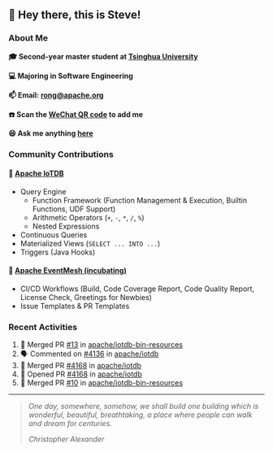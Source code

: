 ## 👋 Hey there, this is Steve!

### About Me

**🎓 Second-year master student at [Tsinghua University](https://www.tsinghua.edu.cn/)**

**💻 Majoring in Software Engineering**

**📫 Email: rong@apache.org**

**☎️ Scan the [WeChat QR code](https://github.com/SteveYurongSu/SteveYurongSu/issues/1) to add me**

**😆 Ask me anything <a href="https://github.com/SteveYurongSu/SteveYurongSu/issues">here</a>**

### Community Contributions

#### 🚀 [Apache IoTDB](https://github.com/apache/iotdb/pulls?q=is%3Apr+author%3ASteveYurongSu)

- Query Engine
  - Function Framework (Function Management & Execution, Builtin Functions, UDF Support)
  - Arithmetic Operators (`+`, `-`, `*`, `/`, `%`)
  - Nested Expressions
- Continuous Queries
- Materialized Views (`SELECT ... INTO ...`)
- Triggers (Java Hooks)

#### 🚀 [Apache EventMesh (incubating)](https://github.com/apache/incubator-eventmesh/pulls?q=is%3Apr+author%3ASteveYurongSu)

- CI/CD Workflows (Build, Code Coverage Report, Code Quality Report, License Check, Greetings for Newbies)
- Issue Templates & PR Templates 

### Recent Activities
<!--START_SECTION:activity-->

1. 🎉 Merged PR [#13](https://github.com/apache/iotdb-bin-resources/pull/13) in [apache/iotdb-bin-resources](https://github.com/apache/iotdb-bin-resources)
2. 🗣 Commented on [#4136](https://github.com/apache/iotdb/issues/4136) in [apache/iotdb](https://github.com/apache/iotdb)
3. 🎉 Merged PR [#4168](https://github.com/apache/iotdb/pull/4168) in [apache/iotdb](https://github.com/apache/iotdb)
4. 💪 Opened PR [#4168](https://github.com/apache/iotdb/pull/4168) in [apache/iotdb](https://github.com/apache/iotdb)
5. 🎉 Merged PR [#10](https://github.com/apache/iotdb-bin-resources/pull/10) in [apache/iotdb-bin-resources](https://github.com/apache/iotdb-bin-resources)
<!--END_SECTION:activity-->

---

> *One day, somewhere, somehow, we shall build one building which is wonderful, beautiful, breathtaking, a place where people can walk and dream for centuries.*
>
> *Christopher Alexander*
